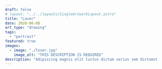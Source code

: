 ```yaml
---
draft: false
# layout: "../../layouts/SingleArtworkLayout.astro"
title: "Lover"
date: 2020-06-08
art_type: "drawing"
tags: 
  - "portrait"
featured: true
images: 
  - image: "./lover.jpg"
    image_alt: "THIS DESCRIPTION IS REQUIRED"
description: "Adipiscing magnis elit luctus dictum varius sem dictumst ad, risus erat mollis est donec interdum aliquam. Praesent nam efficitur consectetur donec posuere cubilia hendrerit quis aliquet varius nascetur, ridiculus vulputate molestie vivamus egestas finibus duis sed dolor. Diam tincidunt ex turpis faucibus lectus dictum suspendisse elementum, enim auctor a mus tempus metus eleifend."
---
```

